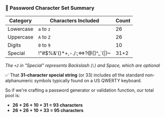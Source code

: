 ### 🔐 Password Character Set Summary
| Category     | Characters Included                     | Count |
|--------------|------------------------------------------|-------|
| Lowercase    | `a` to `z`                               | 26    |
| Uppercase    | `A` to `Z`                               | 26    |
| Digits       | `0` to `9`                               | 10    |
| Special      | !"#$%&'()*+,-./:;<=>?@[]^_`{\|}~         | 31+2  |

_The `+2` in "Special" represents Backslash (`\`) and Space, which are optional_

✅ That **31-character special string** (or 33) includes *all* the standard non-alphanumeric symbols typically found on a US QWERTY keyboard.

So if we're crafting a password generator or validation function, our total pool is:
- **26 + 26 + 10 + 31 = 93 characters**
- **26 + 26 + 10 + 33 = 95 characters**